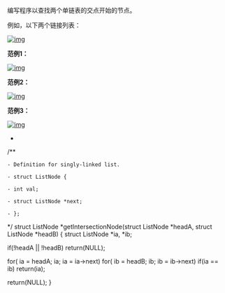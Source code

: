 编写程序以查找两个单链表的交点开始的节点。

例如，以下两个链接列表：

[![img](https://assets.leetcode.com/uploads/2018/12/13/160_statement.png)](https://assets.leetcode.com/uploads/2018/12/13/160_statement.png)

 

**范例1：**

[![img](https://assets.leetcode.com/uploads/2018/12/13/160_example_1.png)](https://assets.leetcode.com/uploads/2018/12/13/160_example_1.png)

 

**范例2：**

[![img](https://assets.leetcode.com/uploads/2018/12/13/160_example_2.png)](https://assets.leetcode.com/uploads/2018/12/13/160_example_2.png)

 

**范例3：**

[![img](https://assets.leetcode.com/uploads/2018/12/13/160_example_3.png)](https://assets.leetcode.com/uploads/2018/12/13/160_example_3.png)



 * ```c
 /**

    - Definition for singly-linked list.
    
    - struct ListNode {
    
    - int val;
    
    - struct ListNode *next;
    
    - };
  */
   struct ListNode *getIntersectionNode(struct ListNode *headA, struct ListNode *headB) {
   struct ListNode *ia, *ib;
 
   if(!headA || !headB) return(NULL);
 
   for( ia = headA; ia; ia = ia->next)
       for( ib = headB; ib; ib = ib->next)
           if(ia == ib) return(ia);
 
   return(NULL);
   }
 ```
 
 

